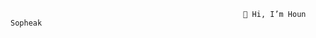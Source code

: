                                                         👋 Hi, I’m Houn Sopheak


<!---
HounSopheak/HounSopheak is a ✨ special ✨ repository because its `README.md` (this file) appears on your GitHub profile.
You can click the Preview link to take a look at your changes.
--->
